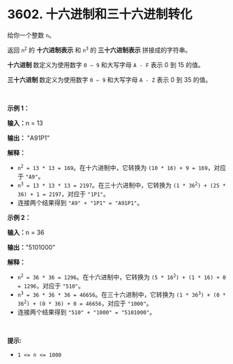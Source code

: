 # 3602. 十六进制和三十六进制转化 

<p>给你一个整数 <code>n</code>。</p>

<p>返回 <code>n<sup>2</sup></code> 的&nbsp;<strong>十六进制表示</strong> 和 <code>n<sup>3</sup></code> 的&nbsp;<strong>三十六进制表示</strong> 拼接成的字符串。</p>

<p><strong>十六进制&nbsp;</strong>数定义为使用数字 <code>0 – 9</code> 和大写字母 <code>A - F</code> 表示 0 到 15 的值。</p>

<p><strong>三十六进制&nbsp;</strong>数定义为使用数字 <code>0 – 9</code> 和大写字母 <code>A - Z</code> 表示 0 到 35 的值。</p>

<p>&nbsp;</p>

<p><strong class="example">示例 1：</strong></p>

<div class="example-block">
<p><strong>输入：</strong><span class="example-io">n = 13</span></p>

<p><strong>输出：&nbsp;</strong><span class="example-io">"A91P1"</span></p>

<p><strong>解释：</strong></p>

<ul>
	<li><code>n<sup>2</sup> = 13 * 13 = 169</code>。在十六进制中，它转换为 <code>(10 * 16) + 9 = 169</code>，对应于 <code>"A9"</code>。</li>
	<li><code>n<sup>3</sup> = 13 * 13 * 13 = 2197</code>。在三十六进制中，它转换为 <code>(1 * 36<sup>2</sup>) + (25 * 36) + 1 = 2197</code>，对应于 <code>"1P1"</code>。</li>
	<li>连接两个结果得到 <code>"A9" + "1P1" = "A91P1"</code>。</li>
</ul>
</div>

<p><strong class="example">示例 2：</strong></p>

<div class="example-block">
<p><strong>输入：</strong><span class="example-io">n = 36</span></p>

<p><strong>输出：</strong><span class="example-io">"5101000"</span></p>

<p><strong>解释：</strong></p>

<ul>
	<li><code>n<sup>2</sup> = 36 * 36 = 1296</code>。在十六进制中，它转换为 <code>(5 * 16<sup>2</sup>) + (1 * 16) + 0 = 1296</code>，对应于 <code>"510"</code>。</li>
	<li><code>n<sup>3</sup> = 36 * 36 * 36 = 46656</code>。在三十六进制中，它转换为 <code>(1 * 36<sup>3</sup>) + (0 * 36<sup>2</sup>) + (0 * 36) + 0 = 46656</code>，对应于 <code>"1000"</code>。</li>
	<li>连接两个结果得到 <code>"510" + "1000" = "5101000"</code>。</li>
</ul>
</div>

<p>&nbsp;</p>

<p><strong>提示:</strong></p>

<ul>
	<li><code>1 &lt;= n &lt;= 1000</code></li>
</ul>
